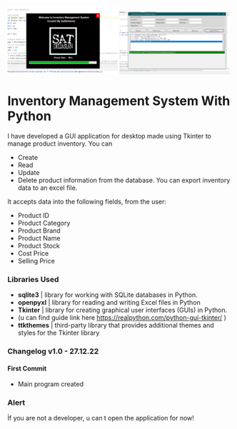 <div float="left">
	<img src="images/screenshot1.png" width="49%">
	<img src="images/screenshot2.png" width="49%">
</div>

# Inventory Management System With Python

I have developed a GUI application for desktop made using Tkinter to manage product inventory. 
You can 
- Create
- Read 
- Update
- Delete 
product information from the database. 
You can export inventory data to an excel file.

It accepts data into the following fields, from the user:
- Product ID
- Product Category
- Product Brand
- Product Name
- Product Stock
- Cost Price
- Selling Price

### Libraries Used 

- **sqlite3**   | library for working with SQLite databases in Python.
- **openpyxl**  | library for reading and writing Excel files in Python
- **Tkinter**   | library for creating graphical user interfaces (GUIs) in Python.
- (u can find guide link here https://realpython.com/python-gui-tkinter/ )
- **ttkthemes** | third-party library that provides additional themes and styles for the Tkinter library

### Changelog v1.0 - 27.12.22
#### First Commit
- Main program created

### Alert
İf you are not a developer, u can t open the application for now!
